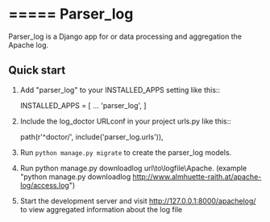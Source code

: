 =====
Parser_log
=====

Parser_log is a Django app for or data processing and aggregation the Apache log.


Quick start
-----------

1. Add "parser_log" to your INSTALLED_APPS setting like this::

    INSTALLED_APPS = [
        ...
        'parser_log',
    ]

2. Include the log_doctor URLconf in your project urls.py like this::

    path(r'^doctor/', include('parser_log.urls')),

3. Run `python manage.py migrate` to create the parser_log models.

4. Run python manage.py downloadlog url\to\logfile\Apache. 
   (example "python manage.py downloadlog http://www.almhuette-raith.at/apache-log/access.log")

5. Start the development server and visit http://127.0.0.1:8000/apachelog/
   to view aggregated information about the log file